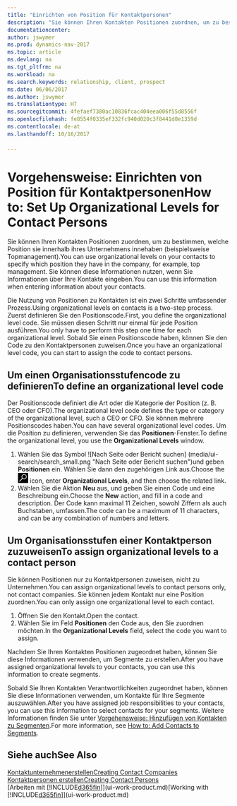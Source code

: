 ```yaml
---
title: "Einrichten von Position für Kontaktpersonen"
description: "Sie können Ihren Kontakten Positionen zuordnen, um zu bestimmen, welche Position sie innerhalb ihres Unternehmens innehaben (beispielsweise Topmanagement)."
documentationcenter: 
author: jswymer
ms.prod: dynamics-nav-2017
ms.topic: article
ms.devlang: na
ms.tgt_pltfrm: na
ms.workload: na
ms.search.keywords: relationship, client, prospect
ms.date: 06/06/2017
ms.author: jswymer
ms.translationtype: HT
ms.sourcegitcommit: 4fefaef7380ac10836fcac404eea006f55d8556f
ms.openlocfilehash: fe8554f0335ef332fc940d020c3f8441d8e1359d
ms.contentlocale: de-at
ms.lasthandoff: 10/16/2017

---
```

# <a name="how-to-set-up-organizational-levels-for-contact-persons"></a><span data-ttu-id="9daf3-103">Vorgehensweise: Einrichten von Position für Kontaktpersonen</span><span class="sxs-lookup"><span data-stu-id="9daf3-103">How to: Set Up Organizational Levels for Contact Persons</span></span>
<span data-ttu-id="9daf3-104">Sie können Ihren Kontakten Positionen zuordnen, um zu bestimmen, welche Position sie innerhalb ihres Unternehmens innehaben (beispielsweise Topmanagement).</span><span class="sxs-lookup"><span data-stu-id="9daf3-104">You can use organizational levels on your contacts to specify which position they have in the company, for example, top management.</span></span> <span data-ttu-id="9daf3-105">Sie können diese Informationen nutzen, wenn Sie Informationen über Ihre Kontakte eingeben.</span><span class="sxs-lookup"><span data-stu-id="9daf3-105">You can use this information when entering information about your contacts.</span></span>

<span data-ttu-id="9daf3-106">Die Nutzung von Positionen zu Kontakten ist ein zwei Schritte umfassender Prozess.</span><span class="sxs-lookup"><span data-stu-id="9daf3-106">Using organizational levels on contacts is a two-step process.</span></span> <span data-ttu-id="9daf3-107">Zuerst definieren Sie den Positionscode.</span><span class="sxs-lookup"><span data-stu-id="9daf3-107">First, you define the organizational level code.</span></span> <span data-ttu-id="9daf3-108">Sie müssen diesen Schritt nur einmal für jede Position ausführen.</span><span class="sxs-lookup"><span data-stu-id="9daf3-108">You only have to perform this step one time for each organizational level.</span></span> <span data-ttu-id="9daf3-109">Sobald Sie einen Positionscode haben, können Sie den Code zu den Kontaktpersonen zuweisen.</span><span class="sxs-lookup"><span data-stu-id="9daf3-109">Once you have an organizational level code, you can start to assign the code to contact persons.</span></span>

## <a name="to-define-an-organizational-level-code"></a><span data-ttu-id="9daf3-110">Um einen Organisationsstufencode zu definieren</span><span class="sxs-lookup"><span data-stu-id="9daf3-110">To define an organizational level code</span></span>
<span data-ttu-id="9daf3-111">Der Positionscode definiert die Art oder die Kategorie der Position (z. B. CEO oder CFO).</span><span class="sxs-lookup"><span data-stu-id="9daf3-111">The organizational level code defines the type or category of the organizational level, such a CEO  or CFO.</span></span> <span data-ttu-id="9daf3-112">Sie können mehrere Positionscodes haben.</span><span class="sxs-lookup"><span data-stu-id="9daf3-112">You can have several organizational level codes.</span></span> <span data-ttu-id="9daf3-113">Um die Position zu definieren, verwenden Sie das **Positionen**-Fenster.</span><span class="sxs-lookup"><span data-stu-id="9daf3-113">To define the organizational level, you use the **Organizational Levels** window.</span></span>

1. <span data-ttu-id="9daf3-114">Wählen Sie das Symbol ![Nach Seite oder Bericht suchen] (media/ui-search/search_small.png "Nach Seite oder Bericht suchen")und geben **Positionen** ein. Wählen Sie dann den zugehörigen Link aus.</span><span class="sxs-lookup"><span data-stu-id="9daf3-114">Choose the ![Search for Page or Report](media/ui-search/search_small.png "Search for Page or Report icon") icon, enter **Organizational Levels**, and then choose the related link.</span></span>
2. <span data-ttu-id="9daf3-115">Wählen Sie die Aktion **Neu** aus, und geben Sie einen Code und eine Beschreibung ein.</span><span class="sxs-lookup"><span data-stu-id="9daf3-115">Choose the **New** action, and fill in a code and description.</span></span> <span data-ttu-id="9daf3-116">Der Code kann maximal 11 Zeichen, sowohl Ziffern als auch Buchstaben, umfassen.</span><span class="sxs-lookup"><span data-stu-id="9daf3-116">The code can be a maximum of 11 characters, and can be any combination of numbers and letters.</span></span>

## <a name="to-assign-organizational-levels-to-a-contact-person"></a><span data-ttu-id="9daf3-117">Um Organisationsstufen einer Kontaktperson zuzuweisen</span><span class="sxs-lookup"><span data-stu-id="9daf3-117">To assign organizational levels to a contact person</span></span>
<span data-ttu-id="9daf3-118">Sie können Positionen nur zu Kontaktpersonen zuweisen, nicht zu Unternehmen.</span><span class="sxs-lookup"><span data-stu-id="9daf3-118">You can assign organizational levels to contact persons only, not contact companies.</span></span> <span data-ttu-id="9daf3-119">Sie können jedem Kontakt nur eine Position zuordnen.</span><span class="sxs-lookup"><span data-stu-id="9daf3-119">You can only assign one organizational level to each contact.</span></span>

1. <span data-ttu-id="9daf3-120">Öffnen Sie den Kontakt.</span><span class="sxs-lookup"><span data-stu-id="9daf3-120">Open the contact.</span></span>
2. <span data-ttu-id="9daf3-121">Wählen Sie im Feld **Positionen** den Code aus, den Sie zuordnen möchten.</span><span class="sxs-lookup"><span data-stu-id="9daf3-121">In the **Organizational Levels** field, select the code you want to assign.</span></span>

<span data-ttu-id="9daf3-122">Nachdem Sie Ihren Kontakten Positionen zugeordnet haben, können Sie diese Informationen verwenden, um Segmente zu erstellen.</span><span class="sxs-lookup"><span data-stu-id="9daf3-122">After you have assigned organizational levels to your contacts, you can use this information to create segments.</span></span>

<span data-ttu-id="9daf3-123">Sobald Sie Ihren Kontakten Verantwortlichkeiten zugeordnet haben, können Sie diese Informationen verwenden, um Kontakte für Ihre Segmente auszuwählen.</span><span class="sxs-lookup"><span data-stu-id="9daf3-123">After you have assigned job responsibilities to your contacts, you can use this information to select contacts for your segments.</span></span> <span data-ttu-id="9daf3-124">Weitere Informationen finden Sie unter [Vorgehensweise: Hinzufügen von Kontakten zu Segmenten](marketing-add-contact-segment.md).</span><span class="sxs-lookup"><span data-stu-id="9daf3-124">For more information, see [How to: Add Contacts to Segments](marketing-add-contact-segment.md).</span></span>

## <a name="see-also"></a><span data-ttu-id="9daf3-125">Siehe auch</span><span class="sxs-lookup"><span data-stu-id="9daf3-125">See Also</span></span>
[<span data-ttu-id="9daf3-126">Kontaktunternehmenerstellen</span><span class="sxs-lookup"><span data-stu-id="9daf3-126">Creating Contact Companies</span></span>](marketing-create-contact-companies.md)  
[<span data-ttu-id="9daf3-127">Kontaktpersonen erstellen</span><span class="sxs-lookup"><span data-stu-id="9daf3-127">Creating Contact Persons</span></span>](marketing-create-contact-persons.md)  
<span data-ttu-id="9daf3-128">[Arbeiten mit [!INCLUDE[d365fin](includes/d365fin_md.md)]](ui-work-product.md)</span><span class="sxs-lookup"><span data-stu-id="9daf3-128">[Working with [!INCLUDE[d365fin](includes/d365fin_md.md)]](ui-work-product.md)</span></span>  

